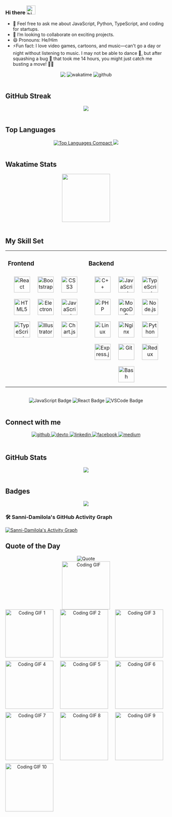 ### Hi there <img src="https://user-images.githubusercontent.com/1303154/88677602-1635ba80-d120-11ea-84d8-d263ba5fc3c0.gif" width="28px" alt="hi">

- 💬 Feel free to ask me about JavaScript, Python, TypeScript, and coding for startups.
- 👯 I’m looking to collaborate on exciting projects.
- 😄 Pronouns: He/Him
- ⚡Fun fact: I love video games, cartoons, and music—can't go a day or night without listening to music. I may not be able to dance 🕺, but after squashing a bug 🐞 that took me 14         hours, you might just catch me busting a move! 💃🎶

<!-- 🚀 I'm currently working on [Tube Synopsis](https://github.com/tubesynopsis/) -->
<div align="center">
    <img src="https://komarev.com/ghpvc/?username=Sanni-Damilolas&&style=plastic" align="center" />
    <img alt="wakatime" src="https://wakatime.com/badge/user/79c45553-0ad1-41d2-9b21-4d5284c6ae95.svg" align="center" />
    <img alt="github" src="https://img.shields.io/github/followers/Sanni-Damilola?logo=github&style=plastic" align="center"/>
</div>

<br />


## GitHub Streak
<div align="center">
    <a href="https://github.com/Sanni-Damilola">
        <img src="https://streak-stats.demolab.com/?user=Sanni-Damilola&theme=radical" />
    </a>
</div>


<br />

## Top Languages
<div align="center">
    <a href="https://github.com/Sanni-Damilola">
        <img src="https://github-readme-stats.vercel.app/api/top-langs/?username=Sanni-Damilola&layout=compact&theme=radical" alt="Top Languages Compact" />
    </a>
    <a href="https://github.com/Sanni-Damilola">
        <img src="https://github-profile-summary-cards.vercel.app/api/cards/most-commit-language?username=sanni-damilola&theme=github_dark" />
    </a>    
</div>

<br />

## Wakatime Stats
<div align="center">
    <img height="150" src="https://github-readme-stats.vercel.app/api/wakatime?username=@sanni&layout=compact&theme=radical&langs_count=6&v=2" align="center" />
</div>

<br />

## My Skill Set
<table><tr><td valign="top" width="33%">

### Frontend
<div align="center">  
<a href="https://reactjs.org/" target="_blank"><img style="margin: 10px" src="https://profilinator.rishav.dev/skills-assets/react-original-wordmark.svg" alt="React" height="50" /></a>  
<a href="https://getbootstrap.com/docs/3.4/javascript/" target="_blank"><img style="margin: 10px" src="https://profilinator.rishav.dev/skills-assets/bootstrap-plain.svg" alt="Bootstrap" height="50" /></a>  
<a href="https://www.w3schools.com/css/" target="_blank"><img style="margin: 10px" src="https://profilinator.rishav.dev/skills-assets/css3-original-wordmark.svg" alt="CSS3" height="50" /></a>  
<a href="https://en.wikipedia.org/wiki/HTML5" target="_blank"><img style="margin: 10px" src="https://profilinator.rishav.dev/skills-assets/html5-original-wordmark.svg" alt="HTML5" height="50" /></a>  
<a href="https://www.electronjs.org/" target="_blank"><img style="margin: 10px" src="https://profilinator.rishav.dev/skills-assets/electron-original.svg" alt="Electron" height="50" /></a>  
<a href="https://www.javascript.com/" target="_blank"><img style="margin: 10px" src="https://profilinator.rishav.dev/skills-assets/javascript-original.svg" alt="JavaScript" height="50" /></a>  
<a href="https://www.typescriptlang.org/" target="_blank"><img style="margin: 10px" src="https://profilinator.rishav.dev/skills-assets/typescript-original.svg" alt="TypeScript" height="50" /></a>  
<a href="https://www.adobe.com/in/products/illustrator.html" target="_blank"><img style="margin: 10px" src="https://profilinator.rishav.dev/skills-assets/adobe_illustrator-icon.svg" alt="Illustrator" height="50" /></a>  
<a href="https://www.chartjs.org/" target="_blank"><img style="margin: 10px" src="https://profilinator.rishav.dev/skills-assets/logo-title.svg" alt="Chart.js" height="50" /></a>  
</div>

</td><td valign="top" width="33%">

### Backend
<div align="center">  
<a href="https://www.cplusplus.com/" target="_blank"><img style="margin: 10px" src="https://profilinator.rishav.dev/skills-assets/cplusplus-original.svg" alt="C++" height="50" /></a>  
<a href="https://www.javascript.com/" target="_blank"><img style="margin: 10px" src="https://profilinator.rishav.dev/skills-assets/javascript-original.svg" alt="JavaScript" height="50" /></a>  
<a href="https://www.typescriptlang.org/" target="_blank"><img style="margin: 10px" src="https://profilinator.rishav.dev/skills-assets/typescript-original.svg" alt="TypeScript" height="50" /></a>  
<a href="https://www.php.net/" target="_blank"><img style="margin: 10px" src="https://profilinator.rishav.dev/skills-assets/php-original.svg" alt="PHP" height="50" /></a>  
<a href="https://www.mongodb.com/" target="_blank"><img style="margin: 10px" src="https://profilinator.rishav.dev/skills-assets/mongodb-original-wordmark.svg" alt="MongoDB" height="50" /></a>  
<a href="https://nodejs.org/" target="_blank"><img style="margin: 10px" src="https://profilinator.rishav.dev/skills-assets/nodejs-original-wordmark.svg" alt="Node.js" height="50" /></a>  
<a href="https://www.linux.org/" target="_blank"><img style="margin: 10px" src="https://profilinator.rishav.dev/skills-assets/linux-original.svg" alt="Linux" height="50" /></a>  
<a href="https://www.nginx.com/" target="_blank"><img style="margin: 10px" src="https://profilinator.rishav.dev/skills-assets/nginx-original.svg" alt="Nginx" height="50" /></a>  
<a href="https://www.python.org/" target="_blank"><img style="margin: 10px" src="https://profilinator.rishav.dev/skills-assets/python-original.svg" alt="Python" height="50" /></a>  
<a href="https://expressjs.com/" target="_blank"><img style="margin: 10px" src="https://profilinator.rishav.dev/skills-assets/express-original-wordmark.svg" alt="Express.js" height="50" /></a>  
<a href="https://github.com/" target="_blank"><img style="margin: 10px" src="https://profilinator.rishav.dev/skills-assets/git-scm-icon.svg" alt="Git" height="50" /></a>  
<a href="https://redux.js.org/" target="_blank"><img style="margin: 10px" src="https://profilinator.rishav.dev/skills-assets/redux-original.svg" alt="Redux" height="50" /></a>  
<a href="https://www.gnu.org/software/bash/" target="_blank"><img style="margin: 10px" src="https://profilinator.rishav.dev/skills-assets/gnu_bash-icon.svg" alt="Bash" height="50" /></a>  
</div>

</td></tr></table>

<br/>


<div align="center">
    <img src="https://img.shields.io/badge/Code-JavaScript-yellow?style=for-the-badge" alt="JavaScript Badge" />
    <img src="https://img.shields.io/badge/Framework-React-blue?style=for-the-badge" alt="React Badge" />
    <img src="https://img.shields.io/badge/Tools-VSCode-green?style=for-the-badge" alt="VSCode Badge" />
</div>

<br/>

## Connect with me
<div align="center">
<a href="https://github.com/Sanni-Damilola" target="_blank">
<img src=https://img.shields.io/badge/github-%2324292e.svg?&style=for-the-badge&logo=github&logoColor=white alt=github style="margin-bottom: 5px;" />
</a>
<a href="https://dev.to/sannidamilola" target="_blank">
<img src=https://img.shields.io/badge/dev.to-%2308090A.svg?&style=for-the-badge&logo=dev.to&logoColor=white alt=devto style="margin-bottom: 5px;" />
</a>
<a href="https://www.linkedin.com/in/sanni-damilola-926295253/" target="_blank">
<img src=https://img.shields.io/badge/linkedin-%231E77B5.svg?&style=for-the-badge&logo=linkedin&logoColor=white alt=linkedin style="margin-bottom: 5px;" />
</a>
<a href="https://web.facebook.com/profile.php?id=100041422254102" target="_blank">
<img src=https://img.shields.io/badge/facebook-%232E87FB.svg?&style=for-the-badge&logo=facebook&logoColor=white alt=facebook style="margin-bottom: 5px;" />
</a>
<a href="https://medium.com/@sannifortune11" target="_blank">
<img src=https://img.shields.io/badge/medium-%23292929.svg?&style=for-the-badge&logo=medium&logoColor=white alt=medium style="margin-bottom: 5px;" />
</a>
</div>

<br/>

## GitHub Stats
<div align="center">
<!--     <img src="https://github-readme-stats.vercel.app/api?username=Sanni-Damilola&show_icons=true&theme=radical" align="center" /> -->
    <a href="https://github.com/Sanni-Damilola">
        <img src="https://github-readme-stats.vercel.app/api?username=Sanni-Damilola&show_icons=true&count_private=true&include_all_commits=true&theme=radical" />
    </a>
</div> 


<br />

## Badges
<div align="center">
    <img src="https://github-profile-trophy.vercel.app/?username=Sanni-Damilola&theme=onedark" align="center" />
</div>


### 🛠️ Sanni-Damilola's GitHub Activity Graph

[![Sanni-Damilola's Activity Graph](https://github-readme-activity-graph.vercel.app/graph?username=Sanni-Damilola&bg_color=1a1b27&color=708090&line=139ae1&point=ffffff&area=true&hide_border=true&layout=compact)](https://github.com/Sanni-Damilola/github-readme-activity-graph)


## Quote of the Day
<div align="center">
    <img src="https://quotes-github-readme.vercel.app/api?type=horizontal&theme=radical" alt="Quote" />
</div>


















































































































































































































































































































































































































































































































































































































































































































































































































































































































































































































































































































































































































































































































































































































































































































































































































































































































































































































































































































































































































































































































































































































































































































































































































































































































































































































































































































































































































































































































































































































































































































































































































































































































































































































































































































































































































































































































































































































































































































































































































































































































































































































































































































































































































































































































































































































































































































































































































































































































































































































































































































































































































































































































































































<!-- GIF section start -->
<div align="center">
    <img src="https://media.giphy.com/media/qgQUggAC3Pfv687qPC/giphy.gif" alt="Coding GIF" width="150" height="150" />
</div>
<!-- GIF section end -->


















































































































































































































































































































































































































































































































































































































































































































































































































































































































































































































































































































































































































































































































































































































































































































































































































































































































































































































































































































































































































































































































































































































































































































































































































































































































































































































































































































































































































































































































































































































































































































































































































































































































































































































































































































































































































































































































































































































































































































































































































































































































































































































































































































































































































































































































































































































































































































































































































































































































































































































































































































































































































































































































































































<!-- GIF grid -->
<div align="center" style="display: grid; grid-template-columns: repeat(auto-fit, minmax(150px, 1fr)); gap: 10px;">
    <img src="https://media.giphy.com/media/L1R1tvI9svkIWwpVYr/giphy.gif" alt="Coding GIF 1" width="150" height="150" />
    <img src="https://media.giphy.com/media/26tn33aiTi1jkl6H6/giphy.gif" alt="Coding GIF 2" width="150" height="150" />
    <img src="https://media.giphy.com/media/3o7abldj0b3rxrZUxW/giphy.gif" alt="Coding GIF 3" width="150" height="150" />
    <img src="https://media.giphy.com/media/qgQUggAC3Pfv687qPC/giphy.gif" alt="Coding GIF 4" width="150" height="150" />
    <img src="https://media.giphy.com/media/f3iwJFOVOwuy7K6FFw/giphy.gif" alt="Coding GIF 5" width="150" height="150" />
    <img src="https://media.giphy.com/media/RbDKaczqWovIugyJmW/giphy.gif" alt="Coding GIF 6" width="150" height="150" />
    <img src="https://media.giphy.com/media/13HgwGsXF0aiGY/giphy.gif" alt="Coding GIF 7" width="150" height="150" />
    <img src="https://media.giphy.com/media/ZVik7pBtu9dNS/giphy.gif" alt="Coding GIF 8" width="150" height="150" />
    <img src="https://media.giphy.com/media/xT9IgzoKnwFNmISR8I/giphy.gif" alt="Coding GIF 9" width="150" height="150" />
    <img src="https://media.giphy.com/media/JtBZmwe8C1b7KuabMk/giphy.gif" alt="Coding GIF 10" width="150" height="150" />
</div>









